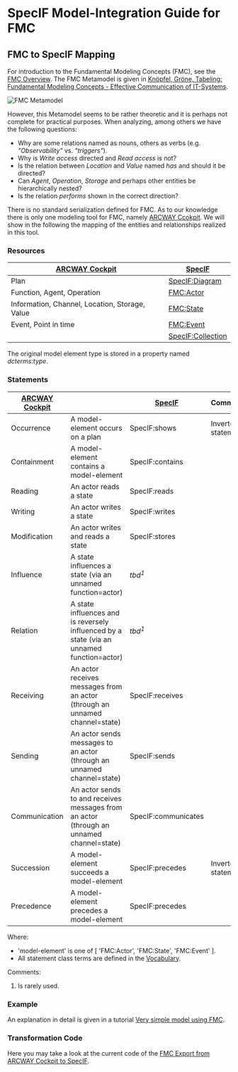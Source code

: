 ﻿# SpecIF Model-Integration Guide for FMC

## FMC to SpecIF Mapping

For introduction to the Fundamental Modeling Concepts (FMC), see the [FMC Overview](http://f-m-c.org/). 
The FMC Metamodel is given in [Knöpfel, Gröne, Tabeling: Fundamental Modeling Concepts - Effective Communication of IT-Systems](https://www.wiley.com/en-us/Fundamental+Modeling+Concepts%3A+Effective+Communication+of+IT+Systems-p-9780470027103).

![FMC Metamodel](./images/FMC-Metamodel.png)

However, this Metamodel seems to be rather theoretic and it is perhaps not complete for practical purposes. 
When analyzing, among others we have the following questions:
- Why are some relations named as nouns, others as verbs (e.g. *"Observability"* vs. *"triggers"*).
- Why is *Write access* directed and *Read access* is not?
- Is the relation between *Location* and *Value* named *has* and should it be directed?
- Can *Agent*, *Operation*, *Storage* and perhaps other entities be hierarchically nested?
- Is the relation *performs* shown in the correct direction?

There is no standard serialization defined for FMC. As to our knowledge there is only one modeling tool for FMC, namely [ARCWAY Ccokpit](https://arcway.com).
We will show in the following the mapping of the entities and relationships realized in this tool.

### Resources

| [ARCWAY Cockpit](https://arcway.com) | [SpecIF](https://specif.de) |
| --- | --- |
| Plan | [SpecIF:Diagram](https://specif.de/apps/view#import=../examples/Vocabulary.specifz;view=doc;node=N-vocjQYmvtlIzcGsieVchOGhCUmb) |
| Function, Agent, Operation | [FMC:Actor](https://specif.de/apps/view#import=../examples/Vocabulary.specifz;view=doc;node=N-4NoXVcSzSs07Htg4959SJnDEm0D) |
| Information, Channel, Location, Storage, Value | [FMC:State](https://specif.de/apps/view#import=../examples/Vocabulary.specifz;view=doc;node=N-yeUw4dc3iTxk7PHLdQo7efxLvBc) |
| Event, Point in time | [FMC:Event](https://specif.de/apps/view#import=../examples/Vocabulary.specifz;view=doc;node=N-8HwdIxFap0pTQ5JiE31I1BQJ15z) |
|  | [SpecIF:Collection](https://specif.de/apps/view#import=../examples/Vocabulary.specifz;view=doc;node=N-MCUw5EHwNYxa9wqMtctM4J2A2G8) |

The original model element type is stored in a property named _dcterms:type_. 

### Statements

| [ARCWAY Cockpit](https://arcway.com) |  | [SpecIF](https://specif.de) | Comment |
| --- | --- | --- | --- |
| Occurrence | A model-element occurs on a plan | SpecIF:shows | Inverted statement |
| Containment | A model-element contains a model-element | SpecIF:contains |  |
| Reading | An actor reads a state | SpecIF:reads |  |
| Writing | An actor writes a state | SpecIF:writes |  |
| Modification | An actor writes and reads a state | SpecIF:stores |  |
| Influence | A state influences a state (via an unnamed function=actor) | *tbd<sup>1</sup>* |  |
| Relation | A state influences and is reversely influenced by a state (via an unnamed function=actor) | *tbd<sup>1</sup>* |  |
| Receiving | An actor receives messages from an actor (through an unnamed channel=state) | SpecIF:receives |  |
| Sending | An actor sends messages to an actor (through an unnamed channel=state) | SpecIF:sends |  |
| Communication | An actor sends to and receives messages from an actor (through an unnamed channel=state) | SpecIF:communicates |  |
| Succession | A model-element succeeds a model-element | SpecIF:precedes | Inverted statement |
| Precedence | A model-element precedes a model-element | SpecIF:precedes |  |

Where:
- 'model-element' is one of [ 'FMC:Actor', 'FMC:State', 'FMC:Event' ].
- All statement class terms are defined in the [Vocabulary](https://specif.de/apps/view#import=../examples/Vocabulary.specifz;view=doc;node=N-blM4lfyHM55YlbfBZ3NWj4SYwa3).

Comments:
1. Is rarely used.

### Example

An explanation in detail is given in a tutorial [Very simple model using FMC](https://github.com/GfSE/SpecIF/blob/master/tutorials/v1.0/06_Very-Simple-Model-FMC.md).

### Transformation Code

Here you may take a look at the current code of the [FMC Export from ARCWAY Cockpit to SpecIF](https://github.com/GfSE/ARCWAY-to-SpecIF-Exporter/blob/master/source/SpecIF-Export.rpttpl).


